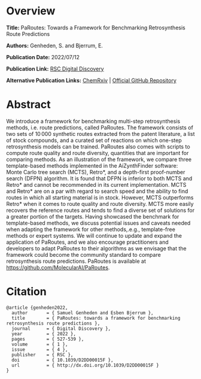 # Overview
**Title:**
PaRoutes: Towards a Framework for Benchmarking Retrosynthesis Route Predictions

**Authors:**
Genheden, S. and Bjerrum, E.

**Publication Date:**
2022/07/12

**Publication Link:**
[RSC Digital Discovery](https://pubs.rsc.org/en/content/articlelanding/2022/dd/d2dd00015f)

**Alternative Publication Links:**
[ChemRxiv](https://chemrxiv.org/engage/chemrxiv/article-details/621c86f3c3e9da4f737b0047) |
[Official GitHub Repository](https://github.com/MolecularAI/PaRoutes)


# Abstract
We introduce a framework for benchmarking multi-step retrosynthesis methods, i.e. route predictions, called PaRoutes. 
The framework consists of two sets of 10 000 synthetic routes extracted from the patent literature, a list of stock compounds, and a curated set of reactions on which one-step retrosynthesis models can be trained. PaRoutes also comes with scripts to compute route quality and route diversity, quantities that are important for comparing methods. 
As an illustration of the framework, we compare three template-based methods implemented in the AiZynthFinder software: Monte Carlo tree search (MCTS), Retro*, and a depth-first proof-number search (DFPN) algorithm. It is found that DFPN is inferior to both MCTS and Retro* and cannot be recommended in its current implementation. 
MCTS and Retro* are on a par with regard to search speed and the ability to find routes in which all starting material is in stock. 
However, MCTS outperforms Retro* when it comes to route quality and route diversity. 
MCTS more easily recovers the reference routes and tends to find a diverse set of solutions for a greater portion of the targets. 
Having showcased the benchmark for template-based methods, we discuss potential issues and caveats needed when adapting the framework for other methods,.e.g., template-free methods or expert systems. 
We will continue to update and expand the application of PaRoutes, and we also encourage practitioners and developers to adapt PaRoutes to their algorithms as we envisage that the framework could become the community standard to compare retrosynthesis route predictions. 
PaRoutes is available at https://github.com/MolecularAI/PaRoutes.


# Citation
```
@article {genheden2022,
  author       = { Samuel Genheden and Esben Bjerrum },
  title        = { PaRoutes: towards a framework for benchmarking retrosynthesis route predictions },
  journal      = { Digital Discovery },
  year         = { 2022 },
  pages        = { 527-539 },
  volume       = { 1 },
  issue        = { 4 },
  publisher    = { RSC },
  doi          = { 10.1039/D2DD00015F },
  url          = { http://dx.doi.org/10.1039/D2DD00015F }
}
```
